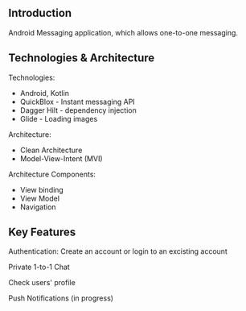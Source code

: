 ## Introduction
Android Messaging application, which allows one-to-one messaging. 

## Technologies & Architecture
Technologies:

- Android, Kotlin
- QuickBlox - Instant messaging API
- Dagger Hilt - dependency injection
- Glide - Loading images

Architecture:

- Clean Architecture
- Model-View-Intent (MVI)

Architecture Components:

- View binding
- View Model
- Navigation

## Key Features
Authentication: Create an account or login to an excisting account

Private 1-to-1 Chat

Check users' profile

Push Notifications (in progress)
